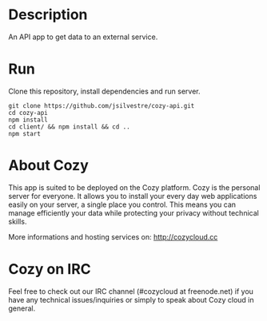 # Description

An API app to get data to an external service.

# Run

Clone this repository, install dependencies and run server.

    git clone https://github.com/jsilvestre/cozy-api.git
    cd cozy-api
    npm install
    cd client/ && npm install && cd ..
    npm start

# About Cozy

This app is suited to be deployed on the Cozy platform. Cozy is the personal
server for everyone. It allows you to install your every day web applications
easily on your server, a single place you control. This means you can manage
efficiently your data while protecting your privacy without technical skills.

More informations and hosting services on:
http://cozycloud.cc

# Cozy on IRC

Feel free to check out our IRC channel (#cozycloud at freenode.net) if you have any technical issues/inquiries or simply to speak about Cozy cloud in general.
